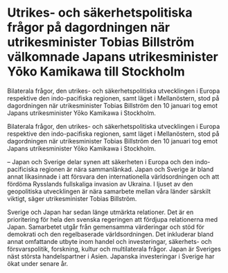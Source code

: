# Utrikes- och säkerhetspolitiska frågor på dagordningen när utrikesminister Tobias Billström välkomnade Japans utrikesminister Yōko Kamikawa till Stockholm

Bilaterala frågor, den utrikes- och säkerhetspolitiska utvecklingen i Europa respektive den indo-pacifiska regionen, samt läget i Mellanöstern, stod på dagordningen när utrikesminister Tobias Billström den 10 januari tog emot Japans utrikesminister Yōko Kamikawa i Stockholm.

Bilaterala frågor, den utrikes- och säkerhetspolitiska utvecklingen i Europa respektive den indo-pacifiska regionen, samt läget i Mellanöstern, stod på dagordningen när utrikesminister Tobias Billström den 10 januari tog emot Japans utrikesminister Yōko Kamikawa i Stockholm.

– Japan och Sverige delar synen att säkerheten i Europa och den indo-pacificiska regionen är nära sammanlänkad. Japan och Sverige är bland annat likasinnade i att försvara den internationella världsordningen och att fördöma Rysslands fullskaliga invasion av Ukraina. I ljuset av den geopolitiska utvecklingen är nära samarbete mellan våra länder särskilt viktigt, säger utrikesminister Tobias Billström.

Sverige och Japan har sedan länge utmärkta relationer. Det är en prioritering för hela den svenska regeringen att fördjupa relationerna med Japan. Samarbetet utgår från gemensamma värderingar och stöd för demokrati och den regelbaserade världsordningen. Det inkluderar bland annat omfattande utbyte inom handel och investeringar, säkerhets- och försvarspolitik, forskning, kultur och multilaterala frågor. Japan är Sveriges näst största handelspartner i Asien. Japanska investeringar i Sverige har ökat under senare år.
